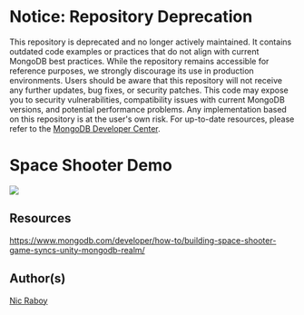 # Notice: Repository Deprecation
This repository is deprecated and no longer actively maintained. It contains outdated code examples or practices that do not align with current MongoDB best practices. While the repository remains accessible for reference purposes, we strongly discourage its use in production environments.
Users should be aware that this repository will not receive any further updates, bug fixes, or security patches. This code may expose you to security vulnerabilities, compatibility issues with current MongoDB versions, and potential performance problems. Any implementation based on this repository is at the user's own risk.
For up-to-date resources, please refer to the [MongoDB Developer Center](https://mongodb.com/developer).

# Space Shooter Demo

![](example.gif "")

## Resources

https://www.mongodb.com/developer/how-to/building-space-shooter-game-syncs-unity-mongodb-realm/

## Author(s)

[Nic Raboy](https://www.nraboy.com)
